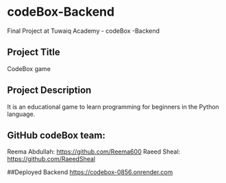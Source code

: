 # codeBox-Backend
Final Project at Tuwaiq Academy - codeBox -Backend
## Project Title
CodeBox game 
## Project Description
It is an educational game to learn programming for beginners in the Python language.
## GitHub codeBox team:
Reema Abdullah:
https://github.com/Reema600
Raeed Sheal:
https://github.com/RaeedSheal

##Deployed Backend
https://codebox-0856.onrender.com
